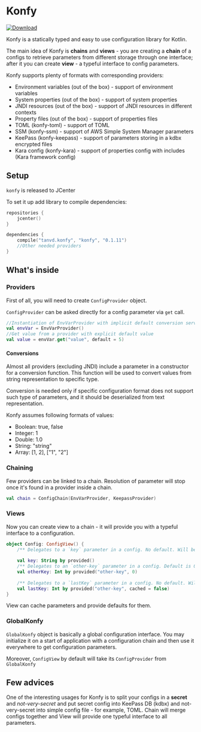 # Konfy 

[![Download](https://api.bintray.com/packages/tanvd/konfy/konfy/images/download.svg) ](https://bintray.com/tanvd/konfy/konfy/_latestVersion)


Konfy is a statically typed and easy to use configuration library for Kotlin. 

The main idea of Konfy is **chains** and **views** - you are creating a **chain**
of a configs to retrieve parameters from different storage through one interface; after 
it you can create **view** - a typeful interface to config parameters.

Konfy supports plenty of formats with corresponding providers:
* Environment variables (out of the box) - support of environment variables
* System properties (out of the box) - support of system properties
* JNDI resources (out of the box) - support of JNDI resources in different contexts
* Property files (out of the box) - support of properties files
* TOML (konfy-toml) - support of TOML
* SSM (konfy-ssm) - support of AWS Simple System Manager parameters
* KeePass (konfy-keepass) - support of parameters storing in a kdbx encrypted files
* Kara config (konfy-kara) - support of properties config with includes (Kara framework config)

## Setup

`konfy` is released to JCenter

To set it up add library to compile dependencies:
```kotlin
repositories {
    jcenter()
}

dependencies {
    compile("tanvd.konfy", "konfy", "0.1.11")
    //Other needed providers
}
```

## What's inside

### Providers

First of all, you will need to create `ConfigProvider` object.

`ConfigProvider` can be asked directly for a config parameter via `get` call.

```kotlin
//Instantiation of EnvVarProvider with implicit default conversion service
val envVar = EnvVarProvider()
//Get value from a provider with explicit default value
val value = envVar.get("value", default = 5)
```

#### Conversions

Almost all providers (excluding JNDI) include a parameter in a constructor 
for a conversion function. This function will be used to convert values from 
string representation to specific type. 

Conversion is needed only if specific configuration format does not support 
such type of parameters, and it should be deserialized from text representation.

Konfy assumes following formats of values:
* Boolean: true, false
* Integer: 1
* Double: 1.0
* String: "string"
* Array: [1, 2], ["1", "2"]

### Chaining

Few providers can be linked to a chain. Resolution of parameter will stop
once it's found in a provider inside a chain.

```kotlin
val chain = ConfigChain(EnvVarProvider, KeepassProvider)
```

### Views

Now you can create view to a chain - it will provide you with a typeful interface
to a configuration.

```kotlin
object Config: ConfigView() {
    /** Delegates to a `key` parameter in a config. No default. Will be cached. */
    
    val key: String by provided()
    /** Delegates to an `other-key` parameter in a config. Default is 0. Will be cached.  */
    val otherKey: Int by provided("other-key", 0)
    
    /** Delegates to a `lastKey` parameter in a config. No default. Will not be cached. */
    val lastKey: Int by provided("other-key", cached = false)
}
```

View can cache parameters and provide defaults for them.

### GlobalKonfy

`GlobalKonfy` object is basically a global configuration interface. You may initialize
it on a start of application with a configuration chain and then use it everywhere to
get configuration parameters.

Moreover, `ConfigView` by default will take its `ConfigProvider` from `GlobalKonfy`

## Few advices

One of the interesting usages for Konfy is to split your configs
in a **secret** and *not-very-secret* and put secret config into KeePass DB (kdbx)
and not-very-secret into simple config file - for example, TOML. Chain will merge configs 
together and View will provide one typeful interface  to all parameters.


